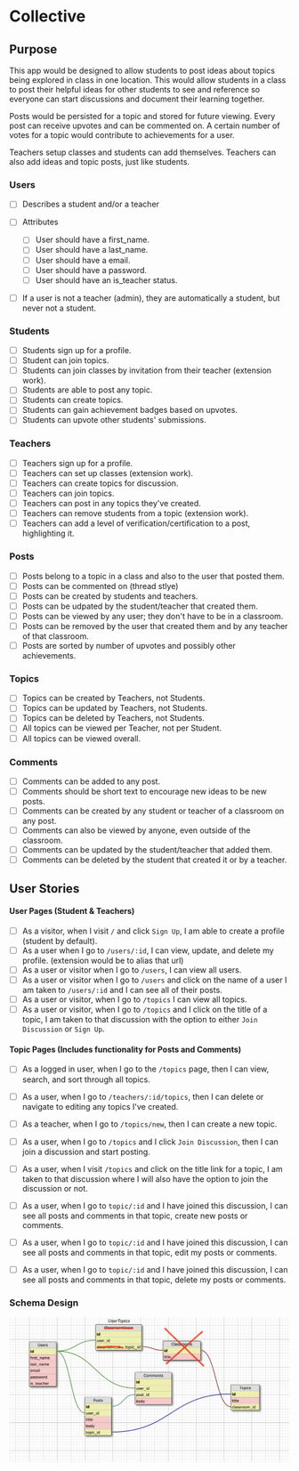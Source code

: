# Collective

## Purpose

This app would be designed to allow students to post ideas about topics being explored in class in one location. This would allow students in a class to post their helpful ideas for other students to see and reference so everyone can start discussions and document their learning together.

Posts would be persisted for a topic and stored for future viewing. Every post can receive upvotes and can be commented on. A certain number of votes for a topic would contribute to achievements for a user.

Teachers setup classes and students can add themselves. Teachers can also add ideas and topic posts, just like students.

### Users
- [ ] Describes a student and/or a teacher
- [ ] Attributes
  - [ ] User should have a first_name.
  - [ ] User should have a last_name.
  - [ ] User should have a email.
  - [ ] User should have a password.
  - [ ] User should have an is_teacher status.
- [ ] If a user is not a teacher (admin), they are automatically a student, but never not a student.


### Students
- [ ] Students sign up for a profile.
- [ ] Student can join topics.
- [ ] Students can join classes by invitation from their teacher (extension work).
- [ ] Students are able to post any topic.
- [ ] Students can create topics.
- [ ] Students can gain achievement badges based on upvotes.
- [ ] Students can upvote other students' submissions.

### Teachers
- [ ] Teachers sign up for a profile.
- [ ] Teachers can set up classes (extension work).
- [ ] Teachers can create topics for discussion.
- [ ] Teachers can join topics.
- [ ] Teachers can post in any topics they've created.
- [ ] Teachers can remove students from a topic (extension work).
- [ ] Teachers can add a level of verification/certification to a post, highlighting it.

### Posts
- [ ] Posts belong to a topic in a class and also to the user that posted them.
- [ ] Posts can be commented on (thread stlye)
- [ ] Posts can be created by students and teachers.
- [ ] Posts can be udpated by the student/teacher that created them.
- [ ] Posts can be viewed by any user; they don't have to be in a classroom.
- [ ] Posts can be removed by the user that created them and by any teacher of that classroom.
- [ ] Posts are sorted by number of upvotes and possibly other achievements.

### Topics
- [ ] Topics can be created by Teachers, not Students.
- [ ] Topics can be updated by Teachers, not Students.
- [ ] Topics can be deleted by Teachers, not Students.
- [ ] All topics can be viewed per Teacher, not per Student.
- [ ] All topics can be viewed overall.

### Comments
- [ ] Comments can be added to any post.
- [ ] Comments should be short text to encourage new ideas to be new posts.
- [ ] Comments can be created by any student or teacher of a classroom on any post.
- [ ] Comments can also be viewed by anyone, even outside of the classroom.
- [ ] Comments can be updated by the student/teacher that added them.
- [ ] Comments can be deleted by the student that created it or by a teacher.

## User Stories

#### User Pages (Student & Teachers)
- [ ] As a visitor, when I visit `/` and click `Sign Up`, I am able to create a profile (student by default).
- [ ] As a user when I go to  `/users/:id`, I can view, update, and delete my profile. (extension would be to alias that url)
- [ ] As a user or visitor when I go to `/users`, I can view all users.
- [ ] As a user or visitor when I go to `/users` and click on the name of a user I am taken to `/users/:id` and I can see all of their posts. 
- [ ] As a user or visitor, when I go  to `/topics` I can view all topics.
- [ ] As a user or visitor, when I go  to `/topics` and I click on the title of a topic, I am taken to that discussion with the option to either `Join Discussion` or `Sign Up`.

#### Topic Pages (Includes functionality for Posts and Comments)
- [ ] As a logged in user, when I go to the `/topics` page, then I can view, search, and sort through all topics.
- [ ] As a user, when I go to `/teachers/:id/topics`, then I can delete or navigate to editing any topics I've created.
- [ ] As a teacher, when I go to `/topics/new`, then I can create a new topic.
- [ ] As a user, when I go to `/topics` and I click `Join Discussion`, then I can join a discussion and start posting.
- [ ] As a user, when I visit `/topics` and click on the title link for a topic, I am taken to that discussion where I will also have the option to join the discussion or not.
- [ ] As a user, when I go to `topic/:id` and I have joined this discussion, I can see all posts and comments in that topic, create new posts or comments.
- [ ] As a user, when I go to `topic/:id` and I have joined this discussion, I can see all posts and comments in that topic, edit my posts or comments.
- [ ] As a user, when I go to `topic/:id` and I have joined this discussion, I can see all posts and comments in that topic, delete my posts or comments.



### Schema Design

![schema draft](schema_draft.png)
